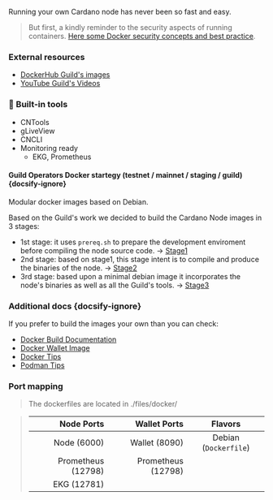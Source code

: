 
Running your own Cardano node has never been so fast and easy.

> But first, a kindly reminder to the security aspects of running containers. [Here some Docker security concepts and best practice](docker/docker_security.md).

### External resources

- [DockerHub Guild's images](https://hub.docker.com/u/cardanocommunity)
- [YouTube Guild's Videos](https://www.youtube.com/channel/UC1eg3ljUWjIHeU0Vpqicj6A)

### 🔔 Built-in tools

- CNTools
- gLiveView
- CNCLI
- Monitoring ready
  - EKG, Prometheus

#### Guild Operators Docker startegy (testnet / mainnet / staging / guild)  {docsify-ignore}

Modular docker images based on Debian.

Based on the Guild's work we decided to build the Cardano Node images in 3 stages:

- 1st stage: it uses `prereq.sh` to prepare the development enviroment before compiling the node source code.  -> [Stage1](../files/docker/dockerfile_stage1)
- 2nd stage: based on stage1, this stage intent is to compile and produce the binaries of the node. -> [Stage2](../files/docker/dockerfile_stage2)
- 3rd stage: based upon a minimal debian image it incorporates the node's binaries as well as all the Guild's tools. -> [Stage3](../files/docker/dockerfile_stage3)

### Additional docs  {docsify-ignore}

If you prefer to build the images your own than you can check:

- [Docker Build Documentation](docker/build.md)
- [Docker Wallet Image](docker/wallet.md)
- [Docker Tips](docker/tips.md)
- [Podman Tips](docker/podman.md)

### Port mapping

> The dockerfiles are located in ./files/docker/

> Node Ports        |  Wallet Ports      | Flavors
>------------:      | -------------:     | :-------------:
>Node  (6000)       | Wallet (8090)      | Debian (`Dockerfile`)
>Prometheus (12798) | Prometheus (12798) |
>EKG (12781)        |                    |
